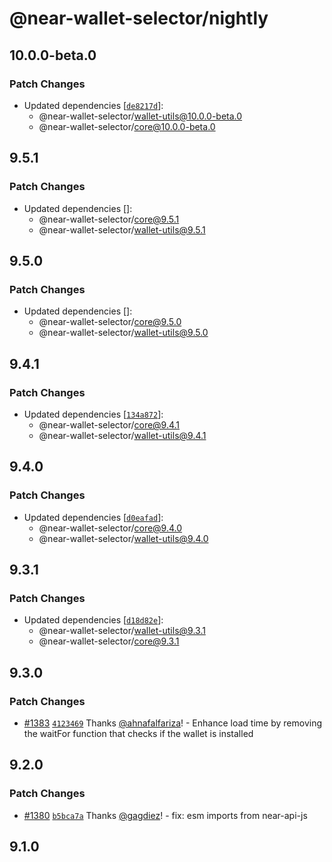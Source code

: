 # @near-wallet-selector/nightly

## 10.0.0-beta.0

### Patch Changes

- Updated dependencies [[`de8217d`](https://github.com/near/wallet-selector/commit/de8217d3ddfdf5b3f7b7cac3acd8759441e0d9e5)]:
  - @near-wallet-selector/wallet-utils@10.0.0-beta.0
  - @near-wallet-selector/core@10.0.0-beta.0

## 9.5.1

### Patch Changes

- Updated dependencies []:
  - @near-wallet-selector/core@9.5.1
  - @near-wallet-selector/wallet-utils@9.5.1

## 9.5.0

### Patch Changes

- Updated dependencies []:
  - @near-wallet-selector/core@9.5.0
  - @near-wallet-selector/wallet-utils@9.5.0

## 9.4.1

### Patch Changes

- Updated dependencies [[`134a872`](https://github.com/near/wallet-selector/commit/134a8723b938cdd922ddbf1eec528cdac7ae6c3e)]:
  - @near-wallet-selector/core@9.4.1
  - @near-wallet-selector/wallet-utils@9.4.1

## 9.4.0

### Patch Changes

- Updated dependencies [[`d0eafad`](https://github.com/near/wallet-selector/commit/d0eafad960b1ccfc190224e32cc181bae1cd77bb)]:
  - @near-wallet-selector/core@9.4.0
  - @near-wallet-selector/wallet-utils@9.4.0

## 9.3.1

### Patch Changes

- Updated dependencies [[`d18d82e`](https://github.com/near/wallet-selector/commit/d18d82e852f71489e3051653ac07f66cd78912d3)]:
  - @near-wallet-selector/wallet-utils@9.3.1
  - @near-wallet-selector/core@9.3.1

## 9.3.0

### Patch Changes

- [#1383](https://github.com/near/wallet-selector/pull/1383) [`4123469`](https://github.com/near/wallet-selector/commit/4123469a1a23044896d1ee557e2a20c8ac3c04b8) Thanks [@ahnafalfariza](https://github.com/ahnafalfariza)! - Enhance load time by removing the waitFor function that checks if the wallet is installed

## 9.2.0

### Patch Changes

- [#1380](https://github.com/near/wallet-selector/pull/1380) [`b5bca7a`](https://github.com/near/wallet-selector/commit/b5bca7a66484686fad7c975b53b25fdd714421f5) Thanks [@gagdiez](https://github.com/gagdiez)! - fix: esm imports from near-api-js

## 9.1.0
